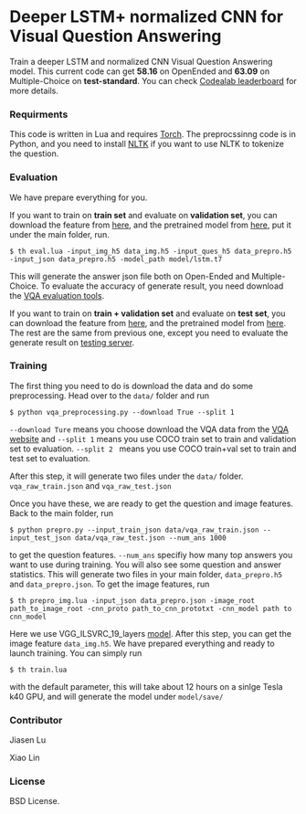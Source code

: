 # Deeper LSTM+ normalized CNN for Visual Question Answering

Train a deeper LSTM and normalized CNN Visual Question Answering model. This current code can get **58.16** on OpenEnded and **63.09** on Multiple-Choice on **test-standard**. You can check [Codealab leaderboard](https://competitions.codalab.org/competitions/6961#results) for more details.


### Requirments

This code is written in Lua and requires [Torch](http://torch.ch/). The preprocssinng code is in Python, and you need to install [NLTK](http://www.nltk.org/) if you want to use NLTK to tokenize the question.

### Evaluation

We have prepare everything for you. 

If you want to train on **train set** and evaluate on **validation set**, you can download the feature from [here](), and the pretrained model from [here](), put it under the main folder, run. 

```
$ th eval.lua -input_img_h5 data_img.h5 -input_ques_h5 data_prepro.h5 -input_json data_prepro.h5 -model_path model/lstm.t7
```

This will generate the answer json file both on Open-Ended and Multiple-Choice. To evaluate the accuracy of generate result, you need download the [VQA evaluation tools](https://github.com/VT-vision-lab/VQA). 

If you want to train on **train + validation set** and evaluate on **test set**, you can download the feature from [here](), and the pretrained model from [here](). The rest are the same from previous one, except you need to evaluate the generate result on [testing server](http://www.visualqa.org/challenge.html).

### Training

The first thing you need to do is download the data and do some preprocessing. Head over to the `data/` folder and run 

```
$ python vqa_preprocessing.py --download True --split 1
```

`--download Ture` means you choose download the VQA data from the [VQA website](http://www.visualqa.org/) and `--split 1` means you use COCO train set to train and validation set to evaluation. `--split 2 ` means you use COCO train+val set to train and test set to evaluation. 

After this step, it will generate two files under the `data/` folder. `vqa_raw_train.json` and `vqa_raw_test.json`

Once you have these, we are ready to get the question and image features. Back to the main folder, run

```
$ python prepro.py --input_train_json data/vqa_raw_train.json --input_test_json data/vqa_raw_test.json --num_ans 1000
``` 

to get the question features. `--num_ans` specifiy how many top answers you want to use during training. You will also see some question and answer statistics. This will generate two files in your main folder, `data_prepro.h5` and `data_prepro.json`. To get the image features, run

```
$ th prepro_img.lua -input_json data_prepro.json -image_root path_to_image_root -cnn_proto path_to_cnn_prototxt -cnn_model path to cnn_model
```

Here we use VGG_ILSVRC_19_layers [model](https://gist.github.com/ksimonyan/3785162f95cd2d5fee77). After this step, you can get the image feature `data_img.h5`. We have prepared everything and ready to launch training. You can simply run

```
$ th train.lua
``` 

with the default parameter, this will take about 12 hours on a sinlge Tesla k40 GPU, and will generate the model under `model/save/`

### Contributor
Jiasen Lu

Xiao Lin

### License

BSD License.
